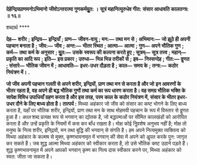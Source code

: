 **देहेन्द्रियप्राणमनोऽभिमानो** **जीवोऽन्तरात्मा गुणकर्ममूॢत: ।** **सूत्रं महानित्युरुधेव गीत:** **संसार आधावति कालतन्त्र: ॥ १६॥** 

शब्दार्थ **** 

**देह—** **शरीर** **; इन्द्रिय—** **इन्द्रियाँ** **; प्राण—** **जीवन-वायु** **; मन:—** **तथा मन से** **; अभिमान:—** **जो झूठे ही अपनी पहचान बनाता है** **;** **जीव:—** **जीव** **; अन्त:—** **भीतर स्थित** **; आत्मा—** **आत्मा** **; गुण—** **अपने भौतिक गुण** **; कर्म—** **तथा कर्म के अनुसार** **; मूॢत:—** **उसके** **स्वरूप की कल्पना करते हुए** **; सूत्रम्—** **सूत्र तत्त्व** **; महान्—** **प्रकृति का आदि रूप** **; इति—** **इस प्रकार** **; उरुधा—** **भिन्न भिन्न तरीकों** **से** **; इव—** **निस्सन्देह** **; गीत:—** **वॢणत** **; संसारे—** **भौतिक जीवन में** **; आधावति—** **इधर-उधर दौड़ता है** **; काल—** **समय के** **; तन्त्र:—** **कठोर नियंत्रण में।** **.** 

**जो जीव अपनी पहचान गलती से अपने शरीर, इन्द्रियों, प्राण तथा मन से करता है और जो** **इन आवरणों के भीतर रहता है, वह अपने ही बद्ध भौतिक गुणों तथा कर्म का रूप धारण करता** **है। वह समग्र भौतिक भक्ति के सापेक्ष विविध उपाधियाँ ग्रहण करता है और इस तरह, परम** **काल के कठोर नियंत्रण में, संसार के भीतर इधर-उधर दौने के लिए बाध्य होता है।** **तात्पर्य :** मिथ्या अहंकार जो जीव को संसार का कष्ट भोगने के लिए बाध्य करता है, यहाँ पर भौतिक शरीर, इन्द्रियों, प्राण तथा मन के साथ मोहमयी पहचान के रूप में विस्तार से वॢणत हुआ है। *काल* शब्द प्रत्यक्ष रूप से भगवान् का द्योतक है, जो बद्धात्माओं पर सीमित कालखंडों को आरोपित करता है और उन्हें प्रकृति के नियमों में कस कर बाँध रखता है। मोक्ष कोई निॢवशेष अनुभव नहीं है; मोक्ष तो मनुष्य के नित्य शरीर, इनि्द्रयों, मन तथा बुद्धि की भगवान् से संगति है। हम अपने नित्यमुक्त व्यक्तित्व को मिथ्या अहंकार के कल्मष से मुक्त, कृष्णभावनामृत में भगवान् की सेवा में अपने को अॢपत करके पुन: जागृत कर सकते हैं। जब शुद्ध आत्मा मिथ्या अहंकार को स्वीकार करता है, तो उसे भौतिक कष्ट उठाने पड़ते हैं। शुद्ध कृष्णभावनामृत में अपने आपको भगवान् कृष्ण का नित्य दास स्वीकार करने पर, मिथ्या अहंकार को स्वत: जीता जा सकता है।  